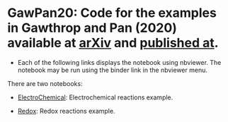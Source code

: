 # GawPan20: Code for the examples in Gawthrop and Pan (2020) available at [arXiv](https://arxiv.org/abs/2009.02217) and [published at](https://dx.doi.org/10.1089/bioe.2020.0042).

- Each of the following links displays the notebook using nbviewer. The notebook may be run using the binder link in the nbviewer menu.

There are two notebooks:

- [ElectroChemical](https://nbviewer.jupyter.org/github/gawthrop/GawPan20/blob/main/ElectroChemical.ipynb): Electrochemical reactions example.

- [Redox](https://nbviewer.jupyter.org/github/gawthrop/GawPan20/blob/main/Redox.ipynb): Redox reactions example.

